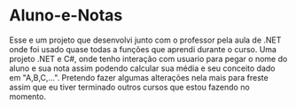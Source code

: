 # Aluno-e-Notas
Esse e um projeto que desenvolvi junto com o professor pela aula de .NET onde foi usado quase todas a funções que aprendi durante o curso.
Uma projeto .NET e C#, onde tenho interação com usuario para pegar o nome do aluno e sua nota assim podendo calcular sua média e seu conceito dado em "A,B,C,...".
Pretendo fazer algumas alterações nela mais para freste assim que eu tiver terminado outros cursos que estou fazendo no momento.
